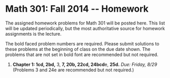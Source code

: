 Math 301: Fall 2014 -- Homework
===============================

The assigned homework problems for Math 301 will be posted here.
This list will be updated periodically, but the most authoritative 
source for homework assignments is the lecture.

The bold faced problem numbers are required. Please submit solutions to these
problems at the beginning of class on the due date shown.  The problems that are
not set in bold font are recommended but not required.

1. **Chapter 1: 1cd, 2bd,** 3, **7, 20b, 22cd, 24bcd**e, **25d.** *Due: Friday,
   8/29*  
   (Problems 3 and 24e are recommended but not required.)

